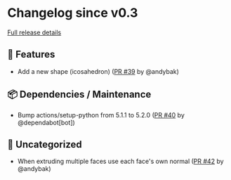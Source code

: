 # Changelog since v0.3

[Full release details](https://github.com/icosa-foundation/open-blocks/compare/v0.3...5a71ca31470a68b6d243009cb375885d65c5eb07)

## 🚀 Features

- Add a new shape (icosahedron) ([PR #39](https://github.com/icosa-foundation/open-blocks/pull/39) by @andybak)


## 📦 Dependencies / Maintenance

- Bump actions/setup-python from 5.1.1 to 5.2.0 ([PR #40](https://github.com/icosa-foundation/open-blocks/pull/40) by @dependabot[bot])


## 💬 Uncategorized

- When extruding multiple faces use each face's own normal ([PR #42](https://github.com/icosa-foundation/open-blocks/pull/42) by @andybak)





